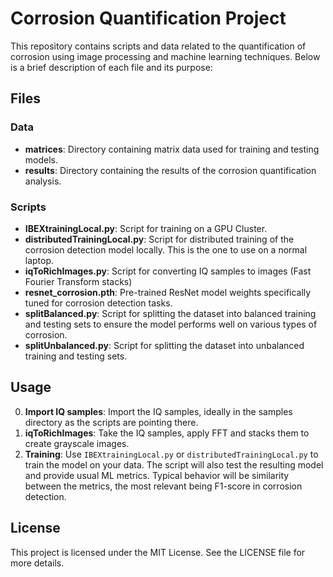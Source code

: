# Corrosion Quantification Project

This repository contains scripts and data related to the quantification of corrosion using image processing and machine learning techniques. Below is a brief description of each file and its purpose:

## Files

### Data
- **matrices**: Directory containing matrix data used for training and testing models.
- **results**: Directory containing the results of the corrosion quantification analysis.

### Scripts
- **IBEXtrainingLocal.py**: Script for training on a GPU Cluster. 
- **distributedTrainingLocal.py**: Script for distributed training of the corrosion detection model locally. This is the one to use on a normal laptop.
- **iqToRichImages.py**: Script for converting IQ samples to images (Fast Fourier Transform stacks)
- **resnet_corrosion.pth**: Pre-trained ResNet model weights specifically tuned for corrosion detection tasks.
- **splitBalanced.py**: Script for splitting the dataset into balanced training and testing sets to ensure the model performs well on various types of corrosion.
- **splitUnbalanced.py**: Script for splitting the dataset into unbalanced training and testing sets.

## Usage

0. **Import IQ samples**: Import the IQ samples, ideally in the samples directory as the scripts are pointing there.
1. **iqToRichImages**: Take the IQ samples, apply FFT and stacks them to create grayscale images.
2. **Training**: Use `IBEXtrainingLocal.py` or `distributedTrainingLocal.py` to train the model on your data. The script will also test the resulting model and provide usual ML metrics. Typical behavior will be similarity between the metrics, the most relevant being F1-score in corrosion detection. 

## License

This project is licensed under the MIT License. See the LICENSE file for more details.

